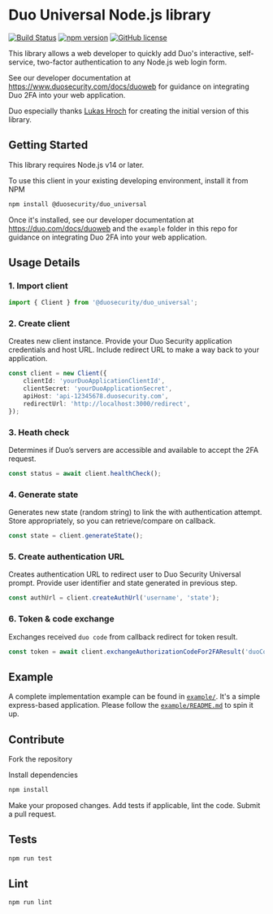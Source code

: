 # Duo Universal Node.js library

[![Build Status](https://github.com/duosecurity/duo_universal_nodejs/workflows/Node.js%20CI/badge.svg)](https://github.com/duosecurity/duo_universal_nodejs/actions/workflows/nodejs-ci.yml)
[![npm version](https://badge.fury.io/js/@duosecurity%2Fduo_universal.svg)](https://badge.fury.io/js/@duosecurity%2Fduo_universal)
[![GitHub license](https://img.shields.io/github/license/duosecurity/duo_universal_nodejs)](https://github.com/duosecurity/duo_universal_nodejs/blob/main/LICENSE)

This library allows a web developer to quickly add Duo's interactive, self-service, two-factor authentication to any Node.js web login form.

See our developer documentation at https://www.duosecurity.com/docs/duoweb for guidance on integrating Duo 2FA into your web application.

Duo especially thanks [Lukas Hroch](https://github.com/lukashroch) for creating the initial version of this library.

## Getting Started

This library requires Node.js v14 or later.

To use this client in your existing developing environment, install it from NPM

```sh
npm install @duosecurity/duo_universal
```

Once it's installed, see our developer documentation at https://duo.com/docs/duoweb and the `example` folder in this repo for guidance on integrating Duo 2FA into your web application.

## Usage Details

### 1. Import client

```ts
import { Client } from '@duosecurity/duo_universal';
```

### 2. Create client

Creates new client instance. Provide your Duo Security application credentials and host URL. Include redirect URL to make a way back to your application.

```ts
const client = new Client({
    clientId: 'yourDuoApplicationClientId',
    clientSecret: 'yourDuoApplicationSecret',
    apiHost: 'api-12345678.duosecurity.com',
    redirectUrl: 'http://localhost:3000/redirect',
});
```

### 3. Heath check

Determines if Duo’s servers are accessible and available to accept the 2FA request.

```ts
const status = await client.healthCheck();
```

### 4. Generate state

Generates new state (random string) to link the with authentication attempt. Store appropriately, so you can retrieve/compare on callback.

```ts
const state = client.generateState();
```

### 5. Create authentication URL

Creates authentication URL to redirect user to Duo Security Universal prompt. Provide user identifier and state generated in previous step.

```ts
const authUrl = client.createAuthUrl('username', 'state');
```

### 6. Token & code exchange

Exchanges received `duo code` from callback redirect for token result.

```ts
const token = await client.exchangeAuthorizationCodeFor2FAResult('duoCode', 'username');
```

## Example

A complete implementation example can be found in [`example/`](/example).
It's a simple express-based application.
Please follow the [`example/README.md`](/example/README.md) to spin it up.

## Contribute

Fork the repository

Install dependencies

```sh
npm install
```

Make your proposed changes. Add tests if applicable, lint the code. Submit a pull request.

## Tests

```sh
npm run test
```

## Lint

```sh
npm run lint
```

